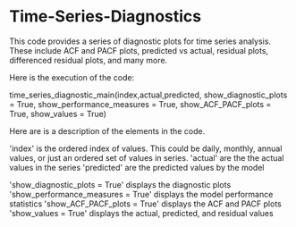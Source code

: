 # Time-Series-Diagnostics
This code provides a series of diagnostic plots for time series analysis. These include ACF and PACF plots, predicted vs actual, residual plots, differenced residual plots, and many more.

Here is the execution of the code:

time_series_diagnostic_main(index,actual,predicted, show_diagnostic_plots = True, show_performance_measures = True, show_ACF_PACF_plots = True, show_values = True)

Here are is a description of the elements in the code. 

'index'     is the ordered index of values. This could be daily, monthly, annual values, or just an ordered set of values in series.
'actual'    are the the actual values in the series
'predicted' are the predicted values by the model

'show_diagnostic_plots = True'     displays the diagnostic plots
'show_performance_measures = True' displays the model performance statistics
'show_ACF_PACF_plots = True'       displays the ACF and PACF plots
'show_values = True'               displays the actual, predicted, and residual values
